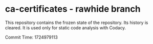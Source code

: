 # ca-certificates - rawhide branch

This repository contains the frozen state of the repository.
Its history is cleared. It is used only for static code
analysis with Codacy.

Commit Time: 1724979113